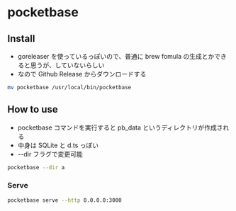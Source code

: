 # pocketbase

## Install
- goreleaser を使っているっぽいので、普通に brew fomula の生成とかできると思うが、していないらしい
- なので Github Release からダウンロードする

```bash
mv pocketbase /usr/local/bin/pocketbase
```

## How to use
- pocketbase コマンドを実行すると pb_data というディレクトリが作成される
- 中身は SQLite と d.ts っぽい
- --dir フラグで変更可能

```bash
pocketbase --dir a
```

### Serve
```bash
pocketbase serve --http 0.0.0.0:3000
```
